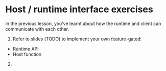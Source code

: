 # Host / runtime interface exercises

In the previous lesson, you've learnt about how the runtime and client can communicate with each other.

1. Refer to slides (TODO) to implement your own feature-gated:
* Runtime API
* Host function

2. 